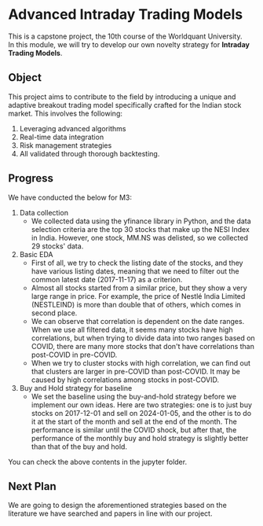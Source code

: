 # Advanced Intraday Trading Models

This is a capstone project, the 10th course of the Worldquant University.  
In this module, we will try to develop our own novelty strategy for **Intraday Trading Models**.  


## Object

This project aims to contribute to the field by introducing a unique and adaptive breakout trading model specifically crafted for the Indian stock market. This involves the following:
1. Leveraging advanced algorithms
2. Real-time data integration
3. Risk management strategies
4. All validated through thorough backtesting.


## Progress

We have conducted the below for M3:
1. Data collection
    - We collected data using the yfinance library in Python, and the data selection criteria are the top 30 stocks that make up the NESI Index in India. However, one stock, MM.NS was delisted, so we collected 29 stocks' data.
2. Basic EDA
    - First of all, we try to check the listing date of the stocks, and they have various listing dates, meaning that we need to filter out the common latest date (2017-11-17) as a criterion.
    - Almost all stocks started from a similar price, but they show a very large range in price. For example, the price of Nestlé India Limited (NESTLEIND) is more than double that of others, which comes in second place.
    - We can observe that correlation is dependent on the date ranges. When we use all filtered data, it seems many stocks have high correlations, but when trying to divide data into two ranges based on COVID, there are many more stocks that don't have correlations than post-COVID in pre-COVID.
    - When we try to cluster stocks with high correlation, we can find out that clusters are larger in pre-COVID than post-COVID. It may be caused by high correlations among stocks in post-COVID.
3. Buy and Hold strategy for baseline
    - We set the baseline using the buy-and-hold strategy before we implement our own ideas. Here are two strategies: one is to just buy stocks on 2017-12-01 and sell on 2024-01-05, and the other is to do it at the start of the month and sell at the end of the month. The performance is similar until the COVID shock, but after that, the performance of the monthly buy and hold strategy is slightly better than that of the buy and hold.

You can check the above contents in the jupyter folder.


## Next Plan

We are going to design the aforementioned strategies based on the literature we have searched and papers in line with our project.
